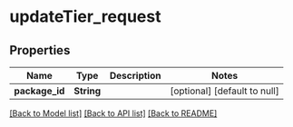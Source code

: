 # updateTier_request
## Properties

| Name | Type | Description | Notes |
|------------ | ------------- | ------------- | -------------|
| **package\_id** | **String** |  | [optional] [default to null] |

[[Back to Model list]](../README.md#documentation-for-models) [[Back to API list]](../README.md#documentation-for-api-endpoints) [[Back to README]](../README.md)


